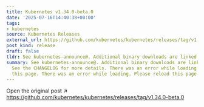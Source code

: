 ```yaml
---
title: Kubernetes v1.34.0-beta.0
date: '2025-07-16T14:40:38+00:00'
tags:
- kubernetes
source: Kubernetes Releases
external_url: https://github.com/kubernetes/kubernetes/releases/tag/v1.34.0-beta.0
post_kind: release
draft: false
tldr: See kubernetes-announce@. Additional binary downloads are linked in the CHANGELOG.
summary: See kubernetes-announce@. Additional binary downloads are linked in the CHANGELOG.
  See the CHANGELOG for more details. There was an error while loading. Please reload
  this page. There was an error while loading. Please reload this page.
---
```

Open the original post ↗ https://github.com/kubernetes/kubernetes/releases/tag/v1.34.0-beta.0

